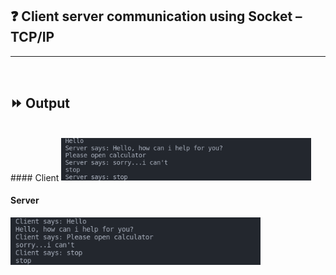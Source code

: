 ## :question: Client server communication using Socket – TCP/IP
___
<br>

## :fast_forward: Output

<br>
#### Client
<img src="../../Image/co6pgm5op1.png" width="400"></img><br>

#### Server
<img src="../../Image/co6pgm5op2.png" width="400"></img><br>
